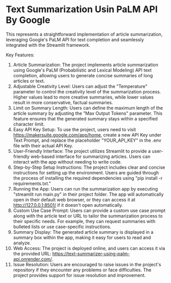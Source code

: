 # Text Summarization Usin  PaLM API By Google
This represents a straightforward implementation of article summarization, leveraging Google's PaLM API for text completion and seamlessly integrated with the Streamlit framework.

Key Features:

1. Article Summarization: The project implements article summarization using Google's PaLM (Probabilistic and Lexical Modeling) API text completion, allowing users to generate concise summaries of long articles or text.
2. Adjustable Creativity Level: Users can adjust the "Temperature" parameter to control the creativity level of the summarization process. Higher values lead to more creative summaries, while lower values result in more conservative, factual summaries.
3. Limit on Summary Length: Users can define the maximum length of the article summary by adjusting the "Max Output Tokens" parameter. This feature ensures that the generated summary stays within a specified character limit.
4. Easy API Key Setup: To use the project, users need to visit https://makersuite.google.com/app/home, create a new API Key under Text Prompt, and replace the placeholder "YOUR_API_KEY" in the .env file with their actual API Key.
5. User-Friendly Interface: The project utilizes Streamlit to provide a user-friendly web-based interface for summarizing articles. Users can interact with the app without needing to write code.
6. Step-by-Step Setup Instructions: The project includes clear and concise instructions for setting up the environment. Users are guided through the process of installing the required dependencies using "pip install -r requirements.txt."
7. Running the App: Users can run the summarization app by executing "streamlit run main.py" in their project folder. The app will automatically open in their default web browser, or they can access it at http://127.0.0.1:8501/ if it doesn't open automatically.
8. Custom Use Case Prompt: Users can provide a custom use case prompt along with the article text or URL to tailor the summarization process to their specific needs. For example, they can request summaries with bulleted lists or use case-specific instructions.
9. Summary Display: The generated article summary is displayed in a summary box within the app, making it easy for users to read and analyze.
10. Web Access: The project is deployed online, and users can access it via the provided URL: https://text-summarizer-using-palm-api.onrender.com/.
11. Issue Resolution: Users are encouraged to raise issues in the project's repository if they encounter any problems or face difficulties. The project provides support for issue resolution and improvement.
